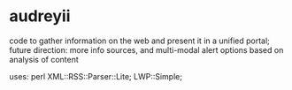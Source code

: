 audreyii
========

code to gather information on the web and present it in a unified portal; future direction: more info sources, and multi-modal alert options based on analysis of content

uses:
perl
XML::RSS::Parser::Lite;
LWP::Simple;

